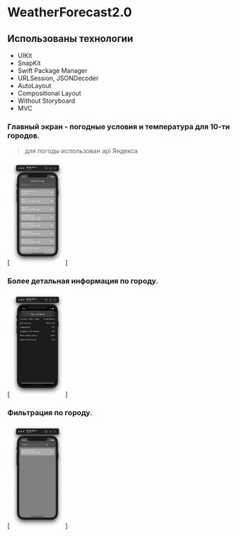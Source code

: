 # WeatherForecast2.0
## Использованы технологии 

- UIKit
- SnapKit
- Swift Package Manager
- URLSession, JSONDecoder
- AutoLayout
- Compositional Layout
- Without Storyboard
- MVC

### Главный экран - погодные условия и температура для 10-ти городов.
> для погоды использован api Яндекса

[<img src="Screenshots/MainWeatherForecast2.0.png" width="25%">]

### Более детальная информация по городу.

[<img src="Screenshots/AdditionalInformationWeatherForecast2.0.png" width="25%">]

### Фильтрация по городу.

[<img src="Screenshots/FilterWeatherForecast2.0.png" width="25%">]
